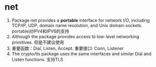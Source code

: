 # net

1. Package net provides a **portable** interface for network I/O, including TCP/IP, UDP, domain name resolution, and Unix domain sockets.
   portable对IPV4和IPV6的支持
2. Although the package provides access to low-level networking primitives. 但是不建议使用
3. 重要函数：Dial, Listen, Accept. 重要接口: Conn, Listener
4. The crypto/tls package uses the same interfaces and similar Dial and Listen functions. 支持TLS
